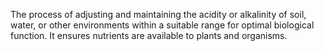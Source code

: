 The process of adjusting and maintaining the acidity or alkalinity of soil, water, or other environments within a suitable range for optimal biological function. It ensures nutrients are available to plants and organisms.